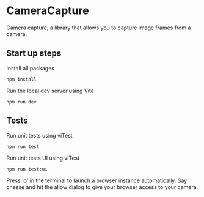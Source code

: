 # CameraCapture

Camera capture, a library that allows you to capture image frames from a camera.

## Start up steps

Install all packages

```
npm install
```

Run the local dev server using Vite

```
npm run dev
```

## Tests

Run unit tests using viTest

```
npm run test
```

Run unit tests UI using viTest

```
npm run test:ui
```

Press 'o' in the terminal to launch a browser instance automatically. Say chesse and hit the allow dialog to give your browser access to your camera.
